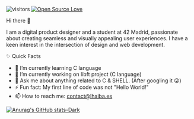 ![visitors](https://visitor-badge.laobi.icu/badge?page_id=lhaibadesigns)
[![Open Source Love](https://badges.frapsoft.com/os/v1/open-source.svg?v=102)](https://github.com/ellerbrock/open-source-badge/)

Hi there 👋

I am a digital product designer and a student at 42 Madrid, passionate about creating seamless and visually appealing user experiences. I have a keen interest in the intersection of design and web development.

✨ Quick Facts

- 🌱 I’m currently learning C language
- 🔭 I’m currently working on libft project (C language)
- 💬 Ask me about anything related to C & SHELL. (After googling it 😜)
- ⚡ Fun fact: My first line of code was not "Hello World!"
- 📫 How to reach me: contact@lhaiba.es

[![Anurag's GitHub stats-Dark](https://github-readme-stats.vercel.app/api?username=lhaibadesigns&show_icons=true&theme=dark#gh-dark-mode-only)](https://github.com/anuraghazra/github-readme-stats#gh-dark-mode-only)
